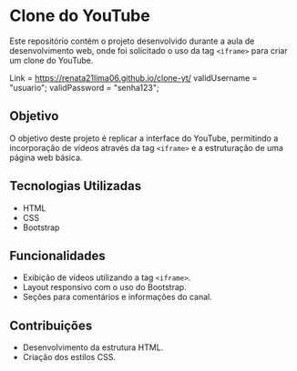 # Clone do YouTube

Este repositório contém o projeto desenvolvido durante a aula de desenvolvimento web, onde foi solicitado o uso da tag `<iframe>` para criar um clone do YouTube.

Link = https://renata21lima06.github.io/clone-yt/
validUsername = "usuario";
validPassword = "senha123";

## Objetivo
O objetivo deste projeto é replicar a interface do YouTube, permitindo a incorporação de vídeos através da tag `<iframe>` e a estruturação de uma página web básica.

## Tecnologias Utilizadas
- HTML
- CSS
- Bootstrap

## Funcionalidades
- Exibição de vídeos utilizando a tag `<iframe>`.
- Layout responsivo com o uso do Bootstrap.
- Seções para comentários e informações do canal.

## Contribuições
- Desenvolvimento da estrutura HTML.
- Criação dos estilos CSS.
